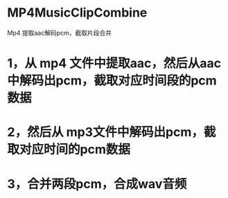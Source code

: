 # MP4MusicClipCombine
Mp4 提取aac解码pcm，截取片段合并
# 1，从 mp4 文件中提取aac，然后从aac中解码出pcm，截取对应时间段的pcm数据
# 2，然后从 mp3文件中解码出pcm，截取对应时间的pcm数据
# 3，合并两段pcm，合成wav音频
